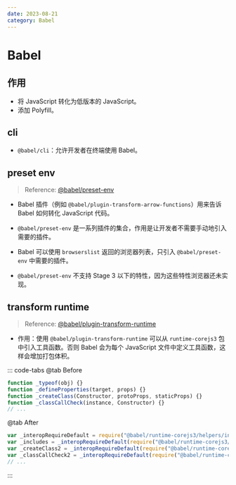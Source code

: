 ```yaml
---
date: 2023-08-21
category: Babel
---
```


# Babel

## 作用

- 将 JavaScript 转化为低版本的 JavaScript。
- 添加 Polyfill。

## cli

- `@babel/cli`：允许开发者在终端使用 Babel。

## preset env

> Reference: [@babel/preset-env](https://babeljs.io/docs/babel-preset-env)

- Babel 插件（例如 `@babel/plugin-transform-arrow-functions`）用来告诉 Babel 如何转化 JavaScript 代码。

- `@babel/preset-env` 是一系列插件的集合，作用是让开发者不需要手动地引入需要的插件。

- Babel 可以使用 `browserslist` 返回的浏览器列表，只引入 `@babel/preset-env` 中需要的插件。

- `@babel/preset-env` 不支持 Stage 3 以下的特性，因为这些特性浏览器还未实现。

## transform runtime

> Reference: [@babel/plugin-transform-runtime](https://babeljs.io/docs/babel-plugin-transform-runtime#why)

- 作用：使用 `@babel/plugin-transform-runtime` 可以从 `runtime-corejs3` 包中引入工具函数。否则 Babel 会为每个 JavaScript 文件中定义工具函数，这样会增加打包体积。

::: code-tabs
@tab Before
```javascript
function _typeof(obj) {}
function _defineProperties(target, props) {}
function _createClass(Constructor, protoProps, staticProps) {}
function _classCallCheck(instance, Constructor) {}
// ...
```

@tab After
```javascript
var _interopRequireDefault = require("@babel/runtime-corejs3/helpers/interopRequireDefault");
var _includes = _interopRequireDefault(require("@babel/runtime-corejs3/core-js-stable/instance/includes"));
var _createClass2 = _interopRequireDefault(require("@babel/runtime-corejs3/helpers/createClass"));
var _classCallCheck2 = _interopRequireDefault(require("@babel/runtime-corejs3/helpers/classCallCheck"));
// ...
```
:::
